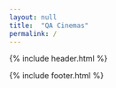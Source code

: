 ```yaml
---
layout: null
title:  "QA Cinemas"
permalink: /
---
```


{% include header.html %}

{% include footer.html %}